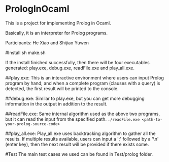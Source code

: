 PrologInOcaml
=============

This is a project for implementing Prolog in Ocaml.

Basically, it is an interpreter for Prolog programs.

Participants: He Xiao and Shijiao Yuwen


#Install
sh make.sh


If the install finished successfully, then there will be four executables
generated: play.exe, debug.exe, readFile.exe and play_all.exe.

##play.exe: 
This is an interactive environment where users can input Prolog
program by hand; and when a complete program (clauses with a query) is detected,
the first result will be printed to the console.

##debug.exe:
Similar to play.exe, but you can get more debugging information in the output
in addition to the result.

##readFile.exe:
Same internal algorithm used as the above two programs, but it can read the input
from the specified path.
```./readFile.exe <path-to-your-prolog-source-code>```


##play_all.exe:
Play_all.exe uses backtracking algorithm to gather all the results.
If multiple results available, users can input a ';' followed by a '\n' (enter key),
then the next result will be provided if there exists some.





#Test
The main test cases we used can be found in Test/prolog folder.


